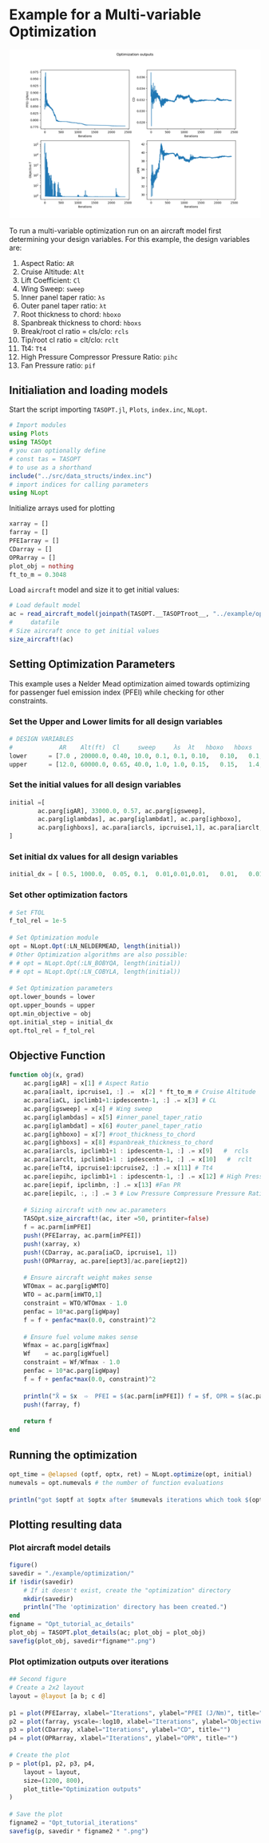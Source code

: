 # Example for a Multi-variable Optimization

![Optimization Iteration Plot](../assets/Opt_tutorial_iterations.png)

To run a multi-variable optimization run on an aircraft model first determining your design variables. For this example, the design variables are:

1. Aspect Ratio: `AR`
2. Cruise Altitude: `Alt`
3. Lift Coefficient: `Cl`  
4. Wing Sweep: `sweep`
5. Inner panel taper ratio: `λs`  
6. Outer panel taper ratio: `λt`  
7. Root thickness to chord: `hboxo`
8. Spanbreak thickness to chord: `hboxs`
9. Break/root cl ratio = cls/clo: `rcls`
10. Tip/root cl ratio = clt/clo: `rclt`
11. Tt4: `Tt4`
12. High Pressure Compressor Pressure Ratio: `pihc`
13. Fan Pressure ratio: `pif`

## Initialiation and loading models

Start the script importing `TASOPT.jl`, `Plots`, `index.inc`, `NLopt`.

```julia
# Import modules
using Plots
using TASOpt
# you can optionally define
# const tas = TASOPT 
# to use as a shorthand
include("../src/data_structs/index.inc")
# import indices for calling parameters
using NLopt
```

Initialize arrays used for plotting

```julia
xarray = []
farray = []
PFEIarray = []
CDarray = []
OPRarray = []
plot_obj = nothing
ft_to_m = 0.3048
```

Load `aircraft` model and size it to get initial values:

```julia
# Load default model
ac = read_aircraft_model(joinpath(TASOPT.__TASOPTroot__, "../example/opt_input.toml"))
#     datafile
# Size aircraft once to get initial values
size_aircraft!(ac)
```

## Setting Optimization Parameters

This example uses a Nelder Mead optimization aimed towards optimizing for passenger fuel emission index (PFEI) while checking for other constraints.

### Set the Upper and Lower limits for all design variables

```julia
# DESIGN VARIABLES
#             AR    Alt(ft)  Cl     sweep     λs  λt   hboxo   hboxs   rcls    rclt     Tt4CR   iepihc iepif
lower      = [7.0 , 20000.0, 0.40, 10.0, 0.1, 0.1, 0.10,   0.10,   0.1,    0.1,     700.0,  6,      0]
upper      = [12.0, 60000.0, 0.65, 40.0, 1.0, 1.0, 0.15,   0.15,   1.4,    1.0,     2000.0, 15,     10] 

```

### Set the initial values for all design variables

```julia
initial =[
        ac.parg[igAR], 33000.0, 0.57, ac.parg[igsweep], 
        ac.parg[iglambdas], ac.parg[iglambdat], ac.parg[ighboxo], 
        ac.parg[ighboxs], ac.para[iarcls, ipcruise1,1], ac.para[iarclt, ipcruise1,1], 1587, 11.46, 1.66
]
```

### Set initial dx values for all design variables

```julia
initial_dx = [ 0.5, 1000.0,  0.05, 0.1,  0.01,0.01,0.01,   0.01,   0.01,   0.01, 100, 0.5,0.2]
```

### Set other optimization factors

```julia
# Set FTOL
f_tol_rel = 1e-5

# Set Optimization module
opt = NLopt.Opt(:LN_NELDERMEAD, length(initial))
# Other Optimization algorithms are also possible:
# # opt = NLopt.Opt(:LN_BOBYQA, length(initial))
# # opt = NLopt.Opt(:LN_COBYLA, length(initial))

# Set Optimization parameters
opt.lower_bounds = lower
opt.upper_bounds = upper
opt.min_objective = obj
opt.initial_step = initial_dx
opt.ftol_rel = f_tol_rel
```

## Objective Function

```julia
function obj(x, grad)
    ac.parg[igAR] = x[1] # Aspect Ratio 
    ac.para[iaalt, ipcruise1, :] .=  x[2] * ft_to_m # Cruise Altitude
    ac.para[iaCL, ipclimb1+1:ipdescentn-1, :] .= x[3] # CL
    ac.parg[igsweep] = x[4] # Wing sweep 
    ac.parg[iglambdas] = x[5] #inner_panel_taper_ratio
    ac.parg[iglambdat] = x[6] #outer_panel_taper_ratio
    ac.parg[ighboxo] = x[7] #root_thickness_to_chord
    ac.parg[ighboxs] = x[8] #spanbreak_thickness_to_chord
    ac.para[iarcls, ipclimb1+1 : ipdescentn-1, :] .= x[9]   #  rcls    break/root cl ratio = cls/clo
    ac.para[iarclt, ipclimb1+1 : ipdescentn-1, :] .= x[10]   #  rclt    tip  /root cl ratio = clt/clo
    ac.pare[ieTt4, ipcruise1:ipcruise2, :] .= x[11] # Tt4
    ac.pare[iepihc, ipclimb1+1 : ipdescentn-1, :] .= x[12] # High Pressure Compressor Pressure Ratio
    ac.pare[iepif, ipclimbn, :] .= x[13] #Fan PR 
    ac.pare[iepilc, :, :] .= 3 # Low Pressure Compressure Pressure Ratio set to 3

    # Sizing aircraft with new ac.parameters
    TASOpt.size_aircraft!(ac, iter =50, printiter=false)
    f = ac.parm[imPFEI]
    push!(PFEIarray, ac.parm[imPFEI])
    push!(xarray, x)
    push!(CDarray, ac.para[iaCD, ipcruise1, 1])
    push!(OPRarray, ac.pare[iept3]/ac.pare[iept2])
    
    # Ensure aircraft weight makes sense
    WTOmax = ac.parg[igWMTO]
    WTO = ac.parm[imWTO,1]
    constraint = WTO/WTOmax - 1.0
    penfac = 10*ac.parg[igWpay]
    f = f + penfac*max(0.0, constraint)^2

    # Ensure fuel volume makes sense
    Wfmax = ac.parg[igWfmax]
    Wf    = ac.parg[igWfuel]
    constraint = Wf/Wfmax - 1.0
    penfac = 10*ac.parg[igWpay]
    f = f + penfac*max(0.0, constraint)^2
    
    println("X̄ = $x  ⇨  PFEI = $(ac.parm[imPFEI]) f = $f, OPR = $(ac.pare[iept3]/ac.pare[iept2]),")
    push!(farray, f)
    
    return f
end
```

## Running the optimization

```julia
opt_time = @elapsed (optf, optx, ret) = NLopt.optimize(opt, initial)
numevals = opt.numevals # the number of function evaluations

println("got $optf at $optx after $numevals iterations which took $(opt_time/60) min (returned $ret)")

```

## Plotting resulting data

### Plot aircraft model details

```julia
figure()
savedir = "./example/optimization/"
if !isdir(savedir)
    # If it doesn't exist, create the "optimization" directory
    mkdir(savedir)
    println("The 'optimization' directory has been created.")
end
figname = "Opt_tutorial_ac_details"
plot_obj = TASOPT.plot_details(ac; plot_obj = plot_obj)
savefig(plot_obj, savedir*figname*".png")
```

### Plot optimization outputs over iterations

```julia
## Second figure
# Create a 2x2 layout
layout = @layout [a b; c d]

p1 = plot(PFEIarray, xlabel="Iterations", ylabel="PFEI (J/Nm)", title="")
p2 = plot(farray, yscale=:log10, xlabel="Iterations", ylabel="Objective f", title="")
p3 = plot(CDarray, xlabel="Iterations", ylabel="CD", title="")
p4 = plot(OPRarray, xlabel="Iterations", ylabel="OPR", title="")

# Create the plot
p = plot(p1, p2, p3, p4,    
    layout = layout,
    size=(1200, 800),
    plot_title="Optimization outputs"
)

# Save the plot
figname2 = "Opt_tutorial_iterations"
savefig(p, savedir * figname2 * ".png")
```
